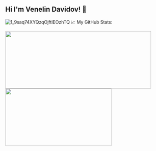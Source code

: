 ## Hi I'm Venelin Davidov! 👋
![1_9saq74XYQzqOjftIEOzhTQ](https://github.com/user-attachments/assets/942b44e8-20a8-4690-b1b8-13c38c3ccc96)
📈 My GitHub Stats:
<p>
  <img height="180em" width="457px" src="https://github-readme-stats.vercel.app/api?username=venelindavidov&hide=issues&show_icons=true&count_private=true"/>
  <img height="180em" width="333px" src="https://github-readme-stats.vercel.app/api/top-langs/?username=venelindavidov&layout=compact&hide=handlebars"/>
</p>
<!--
**VenelinDavidov/VenelinDavidov** is a ✨ _special_ ✨ repository because its `README.md` (this file) appears on your GitHub profile.


Here are some ideas to get you started:

- 🔭 I’m currently working on ...
- 🌱 I’m currently learning ...
- 👯 I’m looking to collaborate on ...
- 🤔 I’m looking for help with ...
- 💬 Ask me about ...
- 📫 How to reach me: ...
- 😄 Pronouns: ...
- ⚡ Fun fact: ...
-->
